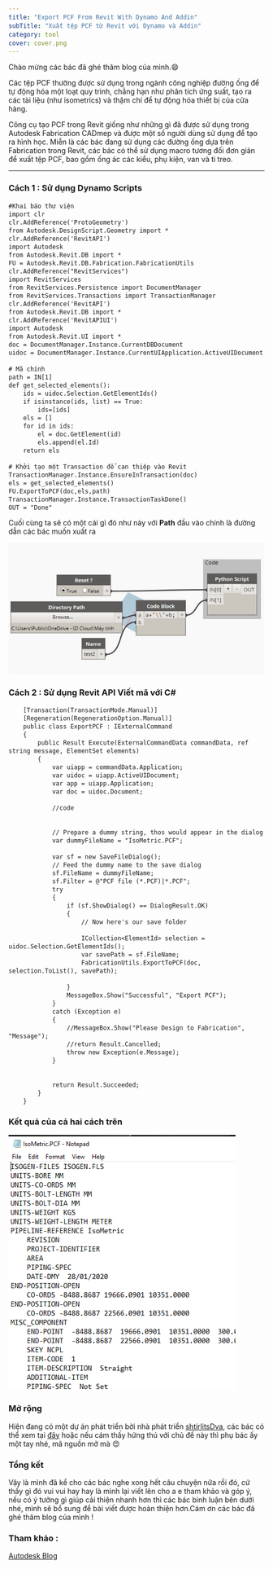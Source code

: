 ```yaml
---
title: "Export PCF From Revit With Dynamo And Addin"
subTitle: "Xuất tệp PCF từ Revit với Dynamo và Addin"
category: tool
cover: cover.png
---
```


Chào mừng các bác đã ghé thăm blog của mình.😄

 Các tệp PCF thường  được sử dụng trong ngành công nghiệp đường ống để tự động hóa một loạt quy trình, chẳng hạn như phân tích ứng suất, tạo ra các tài liệu (như isometrics) và thậm chí để tự động hóa thiết bị của cửa hàng.

 Công cụ tạo PCF trong Revit giống như những gì đã được sử dụng trong Autodesk Fabrication CADmep và được một số người dùng sử dụng để tạo ra hình học. Miễn là các bác đang sử dụng các đường ống dựa trên Fabrication trong Revit, các bác có thể sử dụng macro tương đối đơn giản để xuất tệp PCF, bao gồm ống ác các kiểu, phụ kiện, van và ti treo.

---
### Cách 1 : Sử dụng Dynamo Scripts

```
#Khai báo thư viện
import clr
clr.AddReference('ProtoGeometry')
from Autodesk.DesignScript.Geometry import *
clr.AddReference('RevitAPI')
import Autodesk
from Autodesk.Revit.DB import *
FU = Autodesk.Revit.DB.Fabrication.FabricationUtils
clr.AddReference("RevitServices")
import RevitServices
from RevitServices.Persistence import DocumentManager
from RevitServices.Transactions import TransactionManager
clr.AddReference('RevitAPI')
from Autodesk.Revit.DB import *
clr.AddReference('RevitAPIUI')
import Autodesk
from Autodesk.Revit.UI import *
doc = DocumentManager.Instance.CurrentDBDocument
uidoc = DocumentManager.Instance.CurrentUIApplication.ActiveUIDocument

# Mã chính
path = IN[1]
def get_selected_elements():
	ids = uidoc.Selection.GetElementIds()
	if isinstance(ids, list) == True:
		ids=[ids]
	els = []
	for id in ids:
		el = doc.GetElement(id)
		els.append(el.Id)
	return els

# Khởi tạo một Transaction để can thiệp vào Revit
TransactionManager.Instance.EnsureInTransaction(doc)
els = get_selected_elements()
FU.ExportToPCF(doc,els,path)
TransactionManager.Instance.TransactionTaskDone()		
OUT = "Done"
```
Cuối cùng ta sẽ có một cái gì đó như này với **Path** đầu vào chính là đường dẫn các bác muốn xuất ra

![](https://github.com/chuong9x/DataBlog/blob/master/PCF%20Export/PCF_Export.png?raw=true)



### Cách 2 : Sử dụng Revit API Viết mã với C#

```
    [Transaction(TransactionMode.Manual)]
    [Regeneration(RegenerationOption.Manual)]
    public class ExportPCF : IExternalCommand
    {
        public Result Execute(ExternalCommandData commandData, ref string message, ElementSet elements)
        {
            var uiapp = commandData.Application;
            var uidoc = uiapp.ActiveUIDocument;
            var app = uiapp.Application;
            var doc = uidoc.Document;

            //code


            // Prepare a dummy string, thos would appear in the dialog
            var dummyFileName = "IsoMetric.PCF";

            var sf = new SaveFileDialog();
            // Feed the dummy name to the save dialog
            sf.FileName = dummyFileName;
            sf.Filter = @"PCF file (*.PCF)|*.PCF";
            try
            {
                if (sf.ShowDialog() == DialogResult.OK)
                {
                    // Now here's our save folder

                    ICollection<ElementId> selection = uidoc.Selection.GetElementIds();
                    var savePath = sf.FileName;
                    FabricationUtils.ExportToPCF(doc, selection.ToList(), savePath);

                }
                MessageBox.Show("Successful", "Export PCF");
            }
            catch (Exception e)
            {
                //MessageBox.Show("Please Design to Fabrication", "Message");
                //return Result.Cancelled;
                throw new Exception(e.Message);
            }


            return Result.Succeeded;
        }
    }
```

### Kết quả của cả hai cách trên 

![](https://github.com/chuong9x/DataBlog/blob/master/PCF%20Export/PCF_002.png?raw=true)

### Mở rộng 

Hiện đang có một dự án phát triển bời nhà phát triển [shtirlitsDva](https://github.com/shtirlitsDva), các bác có thể xem tại [đây](https://github.com/shtirlitsDva/Revit-PCF-Exporter) hoặc nếu cám thấy hứng thú với chủ đề này thì phụ bác ấy một tay nhé, mã nguồn mở mà 😍

### Tổng kết

Vậy là mình đã kể cho các bác nghe xong hết câu chuyện nữa rồi đó, cứ thấy gì đó vui vui hay hay là mình lại viết lên cho a e tham khảo và góp ý, nếu có ý tưởng gì giúp cải thiện nhanh hơn thì các bác bình luận bên dưới nhé, mình sẽ bổ sung để bài viết được hoàn thiện hơn.Cám ơn các bác đã ghé thăm blog của mình !

### Tham khảo :

[Autodesk Blog](https://blogs.autodesk.com/revit/2017/07/26/exporting-pcf-files-from-revit/?_ga=2.175766946.123799178.1581520246-2029095642.1581002495)

